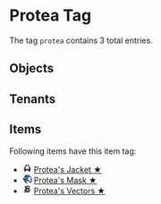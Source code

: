 # Protea Tag

The tag `protea` contains 3 total entries.

## Objects

## Tenants

## Items

Following items have this item tag:

- <img src="https://raw.githubusercontent.com/Ceterai/Enternia/main/items/armors/alta/tier3/scout/lightwear/icon.png" alt="Protea's Jacket ★ icon" loading="lazy" height="16px" width="auto" /> [Protea's Jacket ★](https://ceterai.github.io/MyEnternia/Wiki/Protea'sJacket)
- <img src="https://raw.githubusercontent.com/Ceterai/Enternia/main/items/armors/alta/tier3/scout/mask/icon.png" alt="Protea's Mask ★ icon" loading="lazy" height="16px" width="auto" /> [Protea's Mask ★](https://ceterai.github.io/MyEnternia/Wiki/Protea'sMask)
- <img src="https://raw.githubusercontent.com/Ceterai/Enternia/main/items/armors/alta/tier3/scout/velocity_eaters/icon.png" alt="Protea's Vectors ★ icon" loading="lazy" height="16px" width="auto" /> [Protea's Vectors ★](https://ceterai.github.io/MyEnternia/Wiki/Protea'sVectors)
